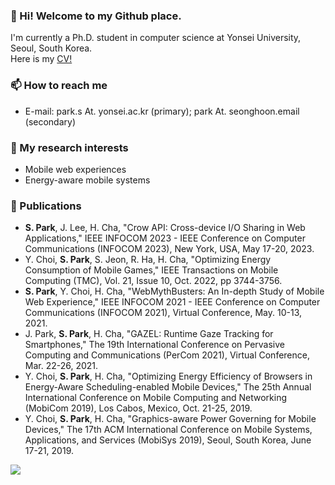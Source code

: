 <!--
**park-s/park-s** is a ✨ _special_ ✨ repository because its `README.md` (this file) appears on your GitHub profile.

Here are some ideas to get you started:

- 🔭 I’m currently working on ...
- 🌱 I’m currently learning ...
- 👯 I’m looking to collaborate on ...
- 🤔 I’m looking for help with ...
- 💬 Ask me about ...
- 📫 How to reach me: ...
- 😄 Pronouns: ...
- ⚡ Fun fact: ...
-->

### 👋 Hi! Welcome to my Github place.
I'm currently a Ph.D. student in computer science at Yonsei University, Seoul, South Korea.  
Here is my [CV!](https://www.dropbox.com/s/740ng2zye30yc89/Seonghoon%20Park%20CV.pdf) 

### 📫 How to reach me
- E-mail: park.s At. yonsei.ac.kr (primary); park At. seonghoon.email (secondary)

### 🔭 My research interests
- Mobile web experiences
- Energy-aware mobile systems

### 📝 Publications
- **S. Park**, J. Lee,  H. Cha, "Crow API: Cross-device I/O Sharing in Web Applications," IEEE INFOCOM 2023 - IEEE Conference on Computer Communications (INFOCOM 2023), New York, USA, May 17-20, 2023.
- Y. Choi,  **S. Park**, S. Jeon, R. Ha, H. Cha, "Optimizing Energy Consumption of Mobile Games,"  IEEE Transactions on Mobile Computing (TMC), Vol. 21, Issue 10, Oct. 2022, pp 3744-3756.
- **S. Park**, Y. Choi,  H. Cha, "WebMythBusters: An In-depth Study of Mobile Web Experience," IEEE INFOCOM 2021 - IEEE Conference on Computer Communications (INFOCOM 2021), Virtual Conference, May. 10-13, 2021.
- J. Park, **S. Park**, H. Cha, "GAZEL: Runtime Gaze Tracking for Smartphones," The 19th International Conference on Pervasive Computing and Communications (PerCom 2021), Virtual Conference, Mar. 22-26, 2021.
- Y. Choi, **S. Park**, H. Cha, "Optimizing Energy Efficiency of Browsers in Energy-Aware Scheduling-enabled Mobile Devices," The 25th Annual International Conference on Mobile Computing and Networking (MobiCom 2019), Los Cabos, Mexico, Oct. 21-25, 2019.
- Y. Choi, **S. Park**, H. Cha, "Graphics-aware Power Governing for Mobile Devices," The 17th ACM International Conference on Mobile Systems, Applications, and Services (MobiSys 2019), Seoul, South Korea, June 17-21, 2019.


![](https://komarev.com/ghpvc/?username=park-s)
